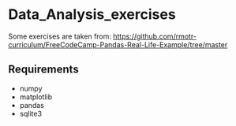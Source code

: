 # Data_Analysis_exercises

Some exercises are taken from: https://github.com/rmotr-curriculum/FreeCodeCamp-Pandas-Real-Life-Example/tree/master

## Requirements
- numpy
- matplotlib
- pandas
- sqlite3